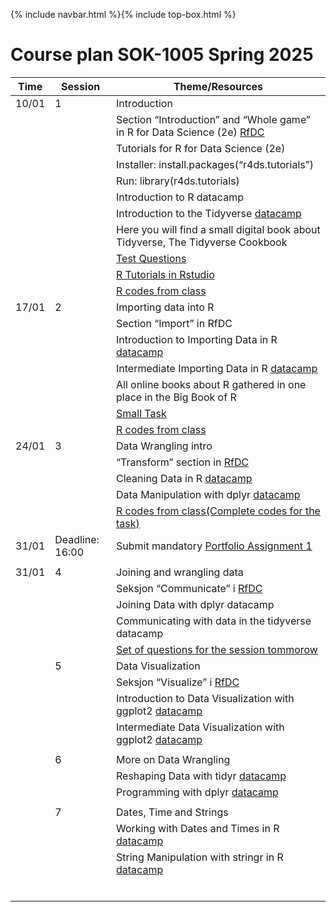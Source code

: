 {% include navbar.html %}{% include top-box.html %}
# Course plan SOK-1005 Spring 2025 

| Time           | Session           | Theme/Resources             |
|----------------|-----------------|--------------------|
|10/01   |    1     |Introduction               |
|||Section “Introduction” and “Whole game” in R for Data Science (2e) [RfDC](https://r4ds.hadley.nz/)|
|||Tutorials for R for Data Science (2e)|
|||Installer: install.packages(“r4ds.tutorials”)|
|||Run: library(r4ds.tutorials)|
|||Introduction to R datacamp|
|||Introduction to the Tidyverse [datacamp](https://www.datacamp.com/users/sign_in?redirect=http%3A%2F%2Fapp.datacamp.com%2Flearn%2Fcourses%2Ffree-introduction-to-r&dc_referrer=https%3A%2F%2Fuit-sok-1005-v24.github.io%2F)|
|||Here you will find a small digital book about Tidyverse, The Tidyverse Cookbook|
|||[Test Questions](https://github.com/uit-sok-1005-v25/uit-sok-1005-v25.github.io/blob/main/test_Questions.R)|
|||[R Tutorials in Rstudio](https://github.com/uit-sok-1005-v25/uit-sok-1005-v25.github.io/blob/main/R_codes_tutorial.R)|
|||[R codes from class](https://github.com/uit-sok-1005-v25/uit-sok-1005-v25.github.io/blob/main/R_codes_from_class.R)|
|17/01    |2          |Importing data into R             |
|||Section “Import” in RfDC|
|||Introduction to Importing Data in R [datacamp](https://www.datacamp.com/users/sign_in?redirect=http%3A%2F%2Fapp.datacamp.com%2Flearn%2Fcourses%2Ffree-introduction-to-r&dc_referrer=https%3A%2F%2Fuit-sok-1005-v24.github.io%2F)|
|||Intermediate Importing Data in R [datacamp](https://www.datacamp.com/users/sign_in?redirect=http%3A%2F%2Fapp.datacamp.com%2Flearn%2Fcourses%2Ffree-introduction-to-r&dc_referrer=https%3A%2F%2Fuit-sok-1005-v24.github.io%2F)|
|||All online books about R gathered in one place in the Big Book of R|
|||[Small Task](https://docs.google.com/document/d/1pO1gXmxr-8rRIMlgWqjWrTUmalwMwB_-dXWxyxTRgJk/edit?tab=t.0)|
|||[R codes from class](https://github.com/uit-sok-1005-v25/uit-sok-1005-v25.github.io/blob/main/Sol_small_task.R)|
24/01    |3          |	Data Wrangling intro              |
|||“Transform” section in  [RfDC](https://r4ds.hadley.nz/)|
|||Cleaning Data in R [datacamp](https://www.datacamp.com/users/sign_in?redirect=http%3A%2F%2Fapp.datacamp.com%2Flearn%2Fcourses%2Ffree-introduction-to-r&dc_referrer=https%3A%2F%2Fuit-sok-1005-v24.github.io%2F)|
|||Data Manipulation with dplyr [datacamp](https://www.datacamp.com/users/sign_in?redirect=http%3A%2F%2Fapp.datacamp.com%2Flearn%2Fcourses%2Ffree-introduction-to-r&dc_referrer=https%3A%2F%2Fuit-sok-1005-v24.github.io%2F)|
|||[R codes from class(Complete codes for the task)](https://github.com/uit-sok-1005-v25/uit-sok-1005-v25.github.io/blob/main/Sol_small_Task.R)|
|31/01|Deadline: 16:00|Submit mandatory [Portfolio Assignment 1](https://docs.google.com/document/d/1-MzRu4dsBwtIPBFWYnNz01lHbQgNWAFu4Xi_jzsHoHg/edit?tab=t.0)|
|    |        |    |
|31/01|4|Joining and wrangling data|
|||Seksjon “Communicate” i  [RfDC](https://r4ds.hadley.nz/)|
|||Joining Data with dplyr datacamp|
|||Communicating with data in the tidyverse datacamp|
|||[Set of questions for the session tommorow](https://github.com/uit-sok-1005-v25/uit-sok-1005-v25.github.io/blob/main/SOK-Questions_lecture4.R)|
||5|Data Visualization|
|||Seksjon “Visualize” i  [RfDC](https://r4ds.hadley.nz/)|
|||Introduction to Data Visualization with ggplot2 [datacamp](https://www.datacamp.com/users/sign_in?redirect=http%3A%2F%2Fapp.datacamp.com%2Flearn%2Fcourses%2Ffree-introduction-to-r&dc_referrer=https%3A%2F%2Fuit-sok-1005-v24.github.io%2F)|
|||Intermediate Data Visualization with ggplot2 [datacamp](https://www.datacamp.com/users/sign_in?redirect=http%3A%2F%2Fapp.datacamp.com%2Flearn%2Fcourses%2Ffree-introduction-to-r&dc_referrer=https%3A%2F%2Fuit-sok-1005-v24.github.io%2F)|
||||
||6|More on Data Wrangling|
|||Reshaping Data with tidyr [datacamp](https://www.datacamp.com/users/sign_in?redirect=http%3A%2F%2Fapp.datacamp.com%2Flearn%2Fcourses%2Ffree-introduction-to-r&dc_referrer=https%3A%2F%2Fuit-sok-1005-v24.github.io%2F)|
|||Programming with dplyr [datacamp](https://www.datacamp.com/users/sign_in?redirect=http%3A%2F%2Fapp.datacamp.com%2Flearn%2Fcourses%2Ffree-introduction-to-r&dc_referrer=https%3A%2F%2Fuit-sok-1005-v24.github.io%2F)|
||||
||7|Dates, Time and Strings|
|||Working with Dates and Times in R [datacamp](https://www.datacamp.com/users/sign_in?redirect=http%3A%2F%2Fapp.datacamp.com%2Flearn%2Fcourses%2Ffree-introduction-to-r&dc_referrer=https%3A%2F%2Fuit-sok-1005-v24.github.io%2F)|
|||String Manipulation with stringr in R [datacamp](https://www.datacamp.com/users/sign_in?redirect=http%3A%2F%2Fapp.datacamp.com%2Flearn%2Fcourses%2Ffree-introduction-to-r&dc_referrer=https%3A%2F%2Fuit-sok-1005-v24.github.io%2F)|
||||
||||
||||
||||
||||
||||
   





